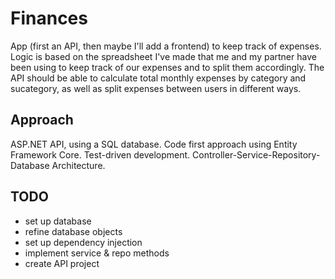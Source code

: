 # Finances
App (first an API, then maybe I'll add a frontend) to keep track of expenses. 
Logic is based on the spreadsheet I've made that me and my partner have been using to keep track of our expenses and to split them accordingly.
The API should be able to calculate total monthly expenses by category and sucategory, as well as split expenses between users in different ways.

## Approach
ASP.NET API, using a SQL database. Code first approach using Entity Framework Core. Test-driven development. Controller-Service-Repository-Database Architecture.

## TODO
- set up database
- refine database objects
- set up dependency injection
- implement service & repo methods
- create API project